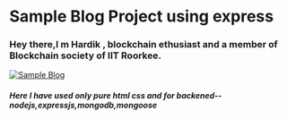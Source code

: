 # Sample Blog Project using express 


### Hey there,I m Hardik , blockchain ethusiast and a member of Blockchain society of IIT Roorkee.



[![Sample Blog](https://img.youtube.com/vi/mOtULdszHqY/0.jpg)](https://www.youtube.com/watch?v=mOtULdszHqY)
##### Here I have used only pure html css and for backened--nodejs,expressjs,mongodb,mongoose
